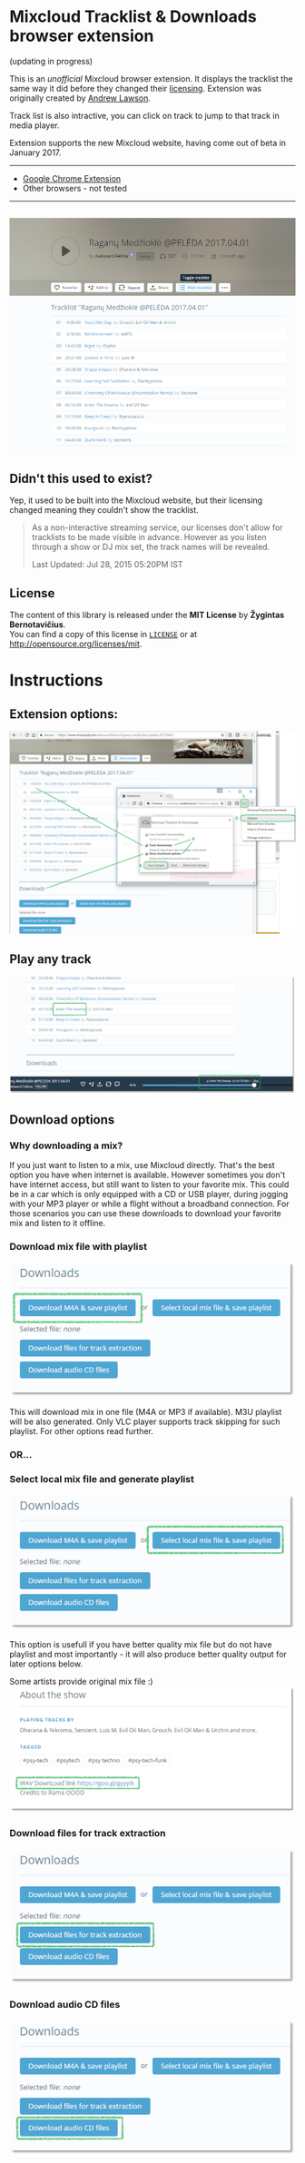 # Mixcloud Tracklist & Downloads browser extension

(updating in progress)


This is an *unofficial* Mixcloud browser extension. It displays the tracklist
the same way it did before they changed their [licensing][mc-support]. 
Extension was originally created by [Andrew Lawson][originalgit]. 

Track list is also intractive, you can click on track to jump to that track in media player.

Extension supports the new Mixcloud website, having come out of beta in January 2017.



---

 - [Google Chrome Extension][chrome-install]
 - Other browsers - not tested

---

![Screenshot](screenshot.png)
---


## Didn't this used to exist?
Yep, it used to be built into the Mixcloud website, but their licensing changed meaning they couldn't show the tracklist.

> As a non-interactive streaming service, our licenses don't allow for
> tracklists to be made visible in advance. However as you listen through a
> show or DJ mix set, the track names will be revealed.
>
> Last Updated: Jul 28, 2015 05:20PM IST


## License
The content of this library is released under the **MIT License** by
**Žygintas Bernotavičius**.<br/> You can find a copy of this license in
[`LICENSE`](LICENSE) or at http://opensource.org/licenses/mit.

# Instructions

## Extension options:
![options](readme_images/scr1.png)

## Play any track
![track selection](readme_images/scr2.png)

## Download options
### Why downloading a mix?
If you just want to listen to a mix, use Mixcloud directly. That's the best option you have when internet is available. However sometimes you don't have internet access, but still want to listen to your favorite mix. This could be in a car which is only equipped with a CD or USB player, during jogging with your MP3 player or while a flight without a broadband connection. For those scenarios you can use these downloads to download your favorite mix and listen to it offline.

### Download mix file with playlist
![download](readme_images/scr3.png)

This will download mix in one file (M4A or MP3 if available). M3U playlist will be also generated. Only VLC player supports track skipping for such playlist. For other options read further.

### OR...
### Select local mix file and generate playlist
![select](readme_images/scr4.png)

This option is usefull if you have better quality mix file but do not have playlist and most importantly - it will also produce better quality output for later options below. 

Some artists provide original mix file :)
![original](readme_images/scr7.png)

### Download files for track extraction
![spilt](readme_images/scr5.png)


### Download audio CD files
![original](readme_images/scr6.png)


[chrome-install]: https://chrome.google.com/webstore/detail/mixcloud-tracklist-downlo/lglkomjmpemepahcicfhkpbcmfncpefi
[mc-support]: http://support.mixcloud.com/customer/portal/articles/1595557
[originalgit]: https://github.com/adlawson/mixcloud-tracklist
